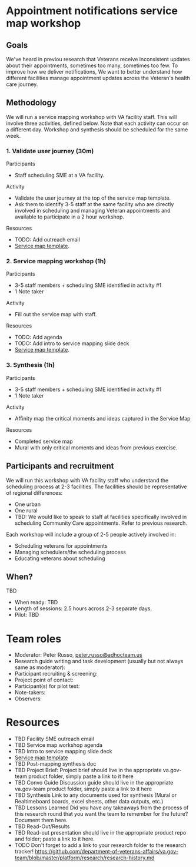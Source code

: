 # Appointment notifications service map workshop

## Goals

We've heard in previou research that Veterans receive inconsistent updates about their appointments, sometimes too many, sometimes too few. To improve how we deliver notifications, We want to better understand how different facilities manage appointment updates across the Veteran's health care journey.

## Methodology

We will run a service mapping workshop with VA facility staff. This will involve three activities, defined below. Note that each activity can occur on a different day. Workshop and synthesis should be scheduled for the same week.

### 1. Validate user journey (30m)

Participants
* Staff scheduling SME at a VA facility.

Activity
* Validate the user journey at the top of the service map template.
* Ask them to identify 3-5 staff at the same facility who are directly involved in scheduling and managing Veteran appointments and available to participate in a 2 hour workshop.

Resources
* TODO: Add outreach email
* [Service map template](https://app.mural.co/t/adhoccorporateworkspace2583/m/adhoccorporateworkspace2583/1628006047131/4a3af5fc0571c2afe52427b9a3b3b6b3b168d96e?sender=ub08ff1d80ee7bd38d6c02354). 

### 2. Service mapping workshop (1h)

Participants
* 3-5 staff members + scheduling SME identified in activity #1
* 1 Note taker
 
Activity
* Fill out the service map with staff.

Resources
* TODO: Add agenda
* TODO: Add intro to service mapping slide deck
* [Service map template](https://app.mural.co/t/adhoccorporateworkspace2583/m/adhoccorporateworkspace2583/1628006047131/4a3af5fc0571c2afe52427b9a3b3b6b3b168d96e?sender=ub08ff1d80ee7bd38d6c02354). 

### 3. Synthesis (1h)

Participants
* 3-5 staff members + scheduling SME identified in activity #1
* 1 Note taker
 
Activity
* Affinity map the critical moments and ideas captured in the Service Map

Resources
* Completed service map
* Mural with only critical moments and ideas from previous exercise.

## Participants and recruitment

We will run this workshop with VA facility staff who understand the scheduling process at 2-3 facilities. The facilities should be representative of regional differences:
* One urban
* One rural
* TBD: We would like to speak to staff at facilities specifically involved in scheduling Community Care appointments. Refer to previous research.

Each workshop will include a group of 2-5 people actively involved in: 
* Scheduling veterans for appointments
* Managing schedulers/the scheduling process
* Educating veterans about scheduling

## When?
TBD

* When ready: TBD
* Length of sessions: 2.5 hours across 2-3 separate days.
* Pilot: TBD

# Team roles

* Moderator: Peter Russo, peter.russo@adhocteam.us
* Research guide writing and task development (usually but not always same as moderator):
* Participant recruiting & screening:
* Project point of contact:
* Participant(s) for pilot test:
* Note-takers:
* Observers: 

# Resources
* TBD Facility SME outreach email
* TBD Service map workshop agenda
* TBD Intro to service mapping slide deck
* [Service map template](https://app.mural.co/t/adhoccorporateworkspace2583/m/adhoccorporateworkspace2583/1628006047131/4a3af5fc0571c2afe52427b9a3b3b6b3b168d96e?sender=ub08ff1d80ee7bd38d6c02354)
* TBD Post-mapping synthesis doc
* TBD Project Brief: Project brief should live in the appropriate va.gov-team product folder, simply paste a link to it here
* TBD Convo Guide Discussion guide should live in the appropriate va.gov-team product folder, simply paste a link to it here
* TBD Synthesis Link to any documents used for synthesis (Mural or Realtimeboard boards, excel sheets, other data outputs, etc.)
* TBD Lessons Learned Did you have any takeaways from the process of this research round that you want the team to remember for the future? Document them here.
* TBD Read-Out/Results
* TBD Read-out presentation should live in the appropriate product repo and folder; paste a link to it here.
* TODO Don't forget to add a link to your research folder to the research tracker! https://github.com/department-of-veterans-affairs/va.gov-team/blob/master/platform/research/research-history.md
